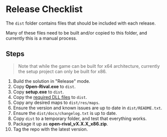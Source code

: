 # Release Checklist

The `dist` folder contains files that should be included with each release.

Many of these files need to be built and/or copied to this folder, and currently this is a manual process.

## Steps

> Note that while the game can be built for x64 architecture, currently the setup project can only be built for x86.

1. Build the solution in "Release" mode.
2. Copy **Open-Rival.exe** to `dist`.
3. Copy **setup.exe** to `dist`.
4. Copy the [required DLL files](/docs/development_quickstart.md#dll-files) to `dist`.
5. Copy any desired maps to `dist/res/maps`.
6. Ensure the version and known issues are up to date in `dist/README.txt`.
7. Ensure the `dist/docs/changelog.txt` is up to date.
8. Copy `dist` to a temporary folder, and test that everything works.
9. Package it up as **open-rival_vX.X.X_x86.zip**.
10. Tag the repo with the latest version.
